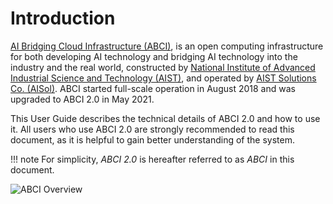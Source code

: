 # Introduction

[AI Bridging Cloud Infrastructure (ABCI)](https://abci.ai/), is an open computing infrastructure for both developing AI technology and bridging AI technology into the industry and the real world, constructed by [National Institute of Advanced Industrial Science and Technology (AIST)](https://www.aist.go.jp/index_en.html), and operated by [AIST Solutions Co. (AISol)](https://www.aist-solutions.co.jp/english/). ABCI started full-scale operation in August 2018 and was upgraded to ABCI 2.0 in May 2021.

This User Guide describes the technical details of ABCI 2.0 and how to use it. All users who use ABCI 2.0 are strongly recommended to read this document, as it is helpful to gain better understanding of the system.

!!! note
    For simplicity, *ABCI 2.0* is hereafter referred to as *ABCI* in this document.

![ABCI Overview](img/abci_dc.jpg)
